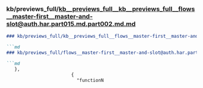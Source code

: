 ### kb/previews_full/kb__previews_full__kb__previews_full__flows__master-first__master-and-slot@auth.har.part015.md.part002.md.md

```md
### kb/previews_full/kb__previews_full__flows__master-first__master-and-slot@auth.har.part015.md.part002.md

```md
### kb/previews_full/flows__master-first__master-and-slot@auth.har.part015.md (part 002)

```md
   },
                        {
                          "functionN
```

```

```

```
